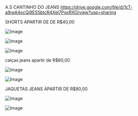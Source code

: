 A.S CANTINHO DO JEANS 
https://drive.google.com/file/d/1cT-a9rqA4ocQi9ES5btcR4XeI7PoxRXO/view?usp=sharing


SHORTS APARTIR DE DE R$40,00

![Image](https://user-images.githubusercontent.com/114511956/193902303-6b7ad413-adb6-449a-8944-5a0fff5e6239.jpg)



![Image](https://user-images.githubusercontent.com/114511956/193902362-e33c286d-c357-4fb4-902b-aa0fe82e6a27.jpg)



![Image](https://user-images.githubusercontent.com/114511956/193902466-9f6d96ba-fab3-41bf-9e01-6614142075b2.jpg)



calças jeans apartir de R$60,00

![Image](https://user-images.githubusercontent.com/114511956/193904710-bb29ef06-9042-4238-ad2e-c51311cde3b2.jpg)



![Image](https://user-images.githubusercontent.com/114511956/193905030-d788ef62-0e62-4c8e-9dd6-30439c84df05.jpg)




JAQUETAS JEANS APARTIR DE R$80,00

![Image](https://user-images.githubusercontent.com/114511956/193905346-885f6c9a-0124-46d4-af54-ff782a6aa8c1.jpg)



![Image](https://user-images.githubusercontent.com/114511956/193905539-9fb04b9e-430b-4bc2-b04c-65c751e4e53b.jpg)









































